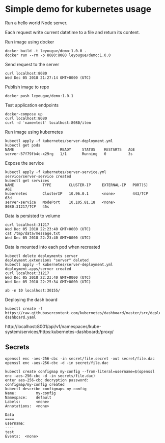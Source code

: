 # Simple demo for kubernetes usage

Run a hello world Node server.

Each request write current datetime to a file and return its content.

Run image using docker
```
docker build -t leyougue/demo:1.0.0 .
docker run --rm -p 8080:8080 leyougue/demo:1.0.0
```

Send request to the server
```
curl localhost:8080
Wed Dec 05 2018 21:27:14 GMT+0000 (UTC)
```

Publish image to repo
```
docker push leyougue/demo:1.0.1
```

Test application endpoints
```
docker-compose up
curl localhost:8080
curl -d 'name=test' localhost:8080/item
```

Run image using kubernetes
```
kubectl apply -f kubernetes/server-deployment.yml
kubectl get pods                                 
NAME                     READY     STATUS    RESTARTS   AGE
server-57f79fb4c-x29rg   1/1       Running   0          3s
```

Expose the service
```
kubectl apply -f kubernetes/server-service.yml 
service/server-service created
kubectl get services
NAME             TYPE        CLUSTER-IP     EXTERNAL-IP   PORT(S)          AGE
kubernetes       ClusterIP   10.96.0.1      <none>        443/TCP          63d
server-service   NodePort    10.105.81.18   <none>        8080:31217/TCP   45s
```

Data is persisted to volume
```
curl localhost:31217
Wed Dec 05 2018 22:23:40 GMT+0000 (UTC)
cat /tmp/data/message.txt 
Wed Dec 05 2018 22:23:40 GMT+0000 (UTC)
```

Data is mounted into each pod when recreated
```
kubectl delete deployments server                
deployment.extensions "server" deleted
kubectl apply -f kubernetes/server-deployment.yml
deployment.apps/server created
curl localhost:31217                             
Wed Dec 05 2018 22:23:40 GMT+0000 (UTC)
Wed Dec 05 2018 22:25:34 GMT+0000 (UTC)
```

```
ab -n 10 localhost:30155/
```



Deploying the dash board

```
kubectl create -f https://raw.githubusercontent.com/kubernetes/dashboard/master/src/deploy/recommended/kubernetes-dashboard.yaml
```
http://localhost:8001/api/v1/namespaces/kube-system/services/https:kubernetes-dashboard:/proxy/



## Secrets

```
openssl enc -aes-256-cbc -in secret/file.secret -out secret/file.dac
openssl enc -aes-256-cbc -d -in secret/file.dac

kubectl create configmap my-config --from-literal=username=$(openssl enc -aes-256-cbc -d -in secrets/file.dac)
enter aes-256-cbc decryption password:
configmap/my-config created
kubectl describe configmaps my-config                                                                         
Name:         my-config
Namespace:    default
Labels:       <none>
Annotations:  <none>

Data
====
username:
----
test
Events:  <none>

```
